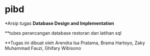 # pibd

*Arsip tugas **Database Design and Implementation**

**tubes perancangan database restoran dan latihan sql

**Tugas ini dibuat oleh Arendra Isa Pratama, Brama Hartoyo, Zaky Muhammad Fauzi, Ghifary Wibisono
